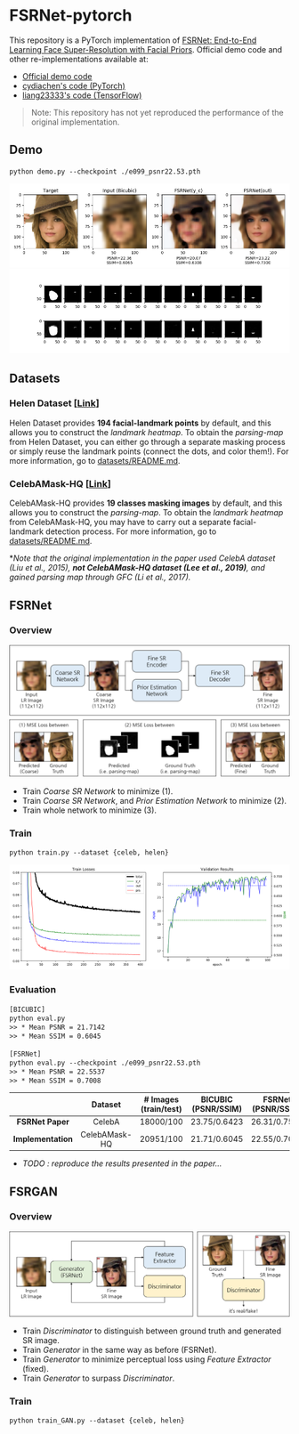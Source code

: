 # FSRNet-pytorch

This repository is a PyTorch implementation of [FSRNet: End-to-End Learning Face Super-Resolution with Facial Priors](https://arxiv.org/abs/1711.10703). Official demo code and other re-implementations available at:

* [Official demo code](https://github.com/tyshiwo/FSRNet)
* [cydiachen's code (PyTorch)](https://github.com/cydiachen/FSRNET_pytorch)
* [liang23333's code (TensorFlow)](https://github.com/liang23333/FSRNet-Tensorflow)

> Note: This repository has not yet reproduced the performance of the original implementation.

## Demo

```
python demo.py --checkpoint ./e099_psnr22.53.pth
```

![](./_md/demo1.png)
![](./_md/demo2.png)

## Datasets

### Helen Dataset [[Link](http://www.ifp.illinois.edu/~vuongle2/helen/)]

Helen Dataset provides **194 facial-landmark points** by default, and this allows you to construct the *landmark heatmap*. To obtain the *parsing-map* from Helen Dataset, you can either go through a separate masking process or simply reuse the landmark points (connect the dots, and color them!). For more information, go to [datasets/README.md](./datasets/README.md).

### CelebAMask-HQ [[Link](https://github.com/switchablenorms/CelebAMask-HQ)]

CelebAMask-HQ provides **19 classes masking images** by default, and this allows you to construct the *parsing-map*. To obtain the *landmark heatmap* from CelebAMask-HQ, you may have to carry out a separate facial-landmark detection process. For more information, go to [datasets/README.md](./datasets/README.md).

**Note that the original implementation in the paper used CelebA dataset (Liu et al., 2015), **not CelebAMask-HQ dataset (Lee et al., 2019)**, and gained parsing map through GFC (Li et al., 2017).*

## FSRNet

### Overview

![](./_md/Figure_1.png)

* Train *Coarse SR Network* to minimize (1).
* Train *Coarse SR Network*, and *Prior Estimation Network* to minimize (2).
* Train whole network to minimize (3).

### Train

```
python train.py --dataset {celeb, helen}
```

<p align="center">
    <img width=50% src="./_md/plot1.png"><img width=50% src="./_md/plot2.png">
</p>

### Evaluation

```
[BICUBIC]
python eval.py
>> * Mean PSNR = 21.7142
>> * Mean SSIM = 0.6045

[FSRNet]
python eval.py --checkpoint ./e099_psnr22.53.pth
>> * Mean PSNR = 22.5537
>> * Mean SSIM = 0.7008
```

|                | Dataset       | # Images<br>(train/test) | BICUBIC<br>(PSNR/SSIM) | FSRNet<br>(PSNR/SSIM) | PSNR<br>(increased)    | SSIM<br>(increased)    |
| :-:            | :-:           | :-:        | :-:                | :-:               | :-:     | :-:     |
| __FSRNet Paper__          | CelebA        | 18000/100  | 23.75/0.6423       | 26.31/0.7522      | +10.78% | +17.11% |
| __Implementation__ | CelebAMask-HQ | 20951/100  | 21.71/0.6045       | 22.55/0.7008      |  +3.87% | +15.93% |

* _TODO : reproduce the results presented in the paper..._

## FSRGAN

### Overview

![](./_md/Figure_2.png)

* Train *Discriminator* to distinguish between ground truth and generated SR image.
* Train *Generator* in the same way as before (FSRNet).
* Train *Generator* to minimize perceptual loss using *Feature Extractor* (fixed).
* Train *Generator* to surpass *Discriminator*.

### Train

```
python train_GAN.py --dataset {celeb, helen}
```
